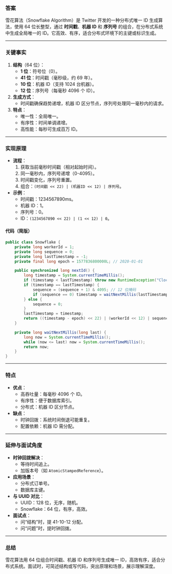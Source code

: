 
### 答案
雪花算法（Snowflake Algorithm）是 Twitter 开发的一种分布式唯一 ID 生成算法，使用 64 位长整型，通过 **时间戳**、**机器 ID** 和 **序列号** 的组合，在分布式系统中生成全局唯一的 ID。它高效、有序，适合分布式环境下的主键或标识生成。

---

### 关键事实
1. **结构**（64 位）：
   - **1 位**：符号位（0）。
   - **41 位**：时间戳（毫秒级，约 69 年）。
   - **10 位**：机器 ID（支持 1024 台机器）。
   - **12 位**：序列号（每毫秒 4096 个 ID）。
2. **生成方式**：
   - 时间戳确保趋势递增，机器 ID 区分节点，序列号处理同一毫秒内的请求。
3. **特点**：
   - 唯一性：全局唯一。
   - 有序性：时间单调递增。
   - 高性能：每秒可生成百万 ID。

---

### 实现原理
- **流程**：
  1. 获取当前毫秒时间戳（相对起始时间）。
  2. 同一毫秒内，序列号递增（0-4095）。
  3. 时间戳变化，序列号重置。
  4. 组合：`(时间戳 << 22) | (机器ID << 12) | 序列号`。
- **示例**：
  - 时间戳：1234567890ms。
  - 机器 ID：1。
  - 序列号：0。
  - ID：`(1234567890 << 22) | (1 << 12) | 0`。

#### 代码（简版）
```java
public class Snowflake {
    private long workerId = 1;
    private long sequence = 0;
    private long lastTimestamp = -1;
    private final long epoch = 1577836800000L; // 2020-01-01

    public synchronized long nextId() {
        long timestamp = System.currentTimeMillis();
        if (timestamp < lastTimestamp) throw new RuntimeException("Clock moved backwards");
        if (timestamp == lastTimestamp) {
            sequence = (sequence + 1) & 4095; // 12 位掩码
            if (sequence == 0) timestamp = waitNextMillis(lastTimestamp);
        } else {
            sequence = 0;
        }
        lastTimestamp = timestamp;
        return ((timestamp - epoch) << 22) | (workerId << 12) | sequence;
    }

    private long waitNextMillis(long last) {
        long now = System.currentTimeMillis();
        while (now <= last) now = System.currentTimeMillis();
        return now;
    }
}
```

---

### 特点
- **优点**：
  - 高吞吐量：每毫秒 4096 个 ID。
  - 有序性：便于数据库索引。
  - 分布式：机器 ID 区分节点。
- **缺点**：
  - 时钟回拨：系统时间倒退可能重复。
  - 配置依赖：机器 ID 需分配。

---

### 延伸与面试角度
- **时钟回拨解决**：
  - 等待时间追上。
  - 加版本号（如 `AtomicStampedReference`）。
- **应用场景**：
  - 分布式订单号。
  - 数据库主键。
- **与 UUID 对比**：
  - UUID：128 位，无序，随机。
  - Snowflake：64 位，有序，高效。
- **面试点**：
  - 问“结构”时，提 41-10-12 分配。
  - 问“问题”时，提时钟回拨。

---

### 总结
雪花算法用 64 位组合时间戳、机器 ID 和序列号生成唯一 ID，高效有序，适合分布式系统。面试时，可简述结构或写代码，突出原理和场景，展示理解深度。